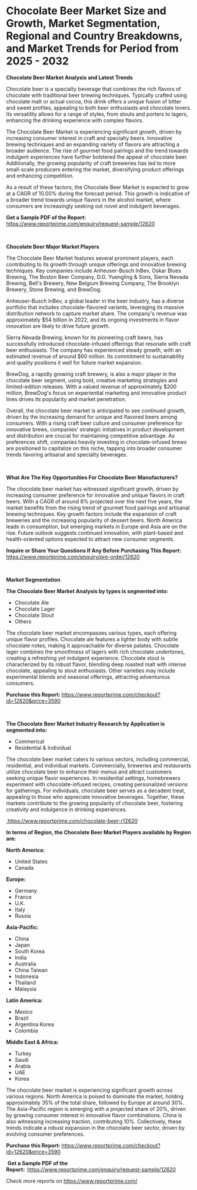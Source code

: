 <p><h1>Chocolate Beer Market Size and Growth, Market Segmentation, Regional and Country Breakdowns, and Market Trends for Period from 2025 -  2032</h1></p><p><strong>Chocolate Beer Market Analysis and Latest Trends</strong></p>
<p><p>Chocolate beer is a specialty beverage that combines the rich flavors of chocolate with traditional beer brewing techniques. Typically crafted using chocolate malt or actual cocoa, this drink offers a unique fusion of bitter and sweet profiles, appealing to both beer enthusiasts and chocolate lovers. Its versatility allows for a range of styles, from stouts and porters to lagers, enhancing the drinking experience with complex flavors.</p><p>The Chocolate Beer Market is experiencing significant growth, driven by increasing consumer interest in craft and specialty beers. Innovative brewing techniques and an expanding variety of flavors are attracting a broader audience. The rise of gourmet food pairings and the trend towards indulgent experiences have further bolstered the appeal of chocolate beer. Additionally, the growing popularity of craft breweries has led to more small-scale producers entering the market, diversifying product offerings and enhancing competition.</p><p>As a result of these factors, the Chocolate Beer Market is expected to grow at a CAGR of 10.00% during the forecast period. This growth is indicative of a broader trend towards unique flavors in the alcohol market, where consumers are increasingly seeking out novel and indulgent beverages.</p></p>
<p><strong>Get a Sample PDF of the Report:&nbsp;</strong> <a href="https://www.reportprime.com/enquiry/request-sample/12620?utm_campaign=3296&utm_medium=2&utm_source=Github&utm_content=ia&utm_term=19032025&utm_id=chocolate-beer">https://www.reportprime.com/enquiry/request-sample/12620</a></p>
<p>&nbsp;</p>
<p><strong>Chocolate Beer Major Market Players</strong></p>
<p><p>The Chocolate Beer Market features several prominent players, each contributing to its growth through unique offerings and innovative brewing techniques. Key companies include Anheuser-Busch InBev, Oskar Blues Brewing, The Boston Beer Company, D.G. Yuengling & Sons, Sierra Nevada Brewing, Bell's Brewery, New Belgium Brewing Company, The Brooklyn Brewery, Stone Brewing, and BrewDog.</p><p>Anheuser-Busch InBev, a global leader in the beer industry, has a diverse portfolio that includes chocolate-flavored variants, leveraging its massive distribution network to capture market share. The company's revenue was approximately $54 billion in 2022, and its ongoing investments in flavor innovation are likely to drive future growth.</p><p>Sierra Nevada Brewing, known for its pioneering craft beers, has successfully introduced chocolate-infused offerings that resonate with craft beer enthusiasts. The company has experienced steady growth, with an estimated revenue of around $60 million. Its commitment to sustainability and quality positions it well for future market expansion.</p><p>BrewDog, a rapidly growing craft brewery, is also a major player in the chocolate beer segment, using bold, creative marketing strategies and limited-edition releases. With a valued revenue of approximately $200 million, BrewDog's focus on experiential marketing and innovative product lines drives its popularity and market penetration.</p><p>Overall, the chocolate beer market is anticipated to see continued growth, driven by the increasing demand for unique and flavored beers among consumers. With a rising craft beer culture and consumer preference for innovative brews, companies' strategic initiatives in product development and distribution are crucial for maintaining competitive advantage. As preferences shift, companies heavily investing in chocolate-infused brews are positioned to capitalize on this niche, tapping into broader consumer trends favoring artisanal and specialty beverages.</p></p>
<p>&nbsp;</p>
<p><strong>What Are The Key Opportunities For Chocolate Beer Manufacturers?</strong></p>
<p><p>The chocolate beer market has witnessed significant growth, driven by increasing consumer preference for innovative and unique flavors in craft beers. With a CAGR of around 8% projected over the next five years, the market benefits from the rising trend of gourmet food pairings and artisanal brewing techniques. Key growth factors include the expansion of craft breweries and the increasing popularity of dessert beers. North America leads in consumption, but emerging markets in Europe and Asia are on the rise. Future outlook suggests continued innovation, with plant-based and health-oriented options expected to attract new consumer segments.</p></p>
<p><strong>Inquire or Share Your Questions If Any Before Purchasing This Report:</strong> <a href="https://www.reportprime.com/enquiry/pre-order/12620?utm_campaign=3296&utm_medium=2&utm_source=Github&utm_content=ia&utm_term=19032025&utm_id=chocolate-beer">https://www.reportprime.com/enquiry/pre-order/12620</a></p>
<p>&nbsp;</p>
<p><strong>Market Segmentation</strong></p>
<p><strong>The Chocolate Beer Market Analysis by types is segmented into:</strong></p>
<p><ul><li>Chocolate Ale</li><li>Chocolate Lager</li><li>Chocolate Stout</li><li>Others</li></ul></p>
<p><p>The chocolate beer market encompasses various types, each offering unique flavor profiles. Chocolate ale features a lighter body with subtle chocolate notes, making it approachable for diverse palates. Chocolate lager combines the smoothness of lagers with rich chocolate undertones, creating a refreshing yet indulgent experience. Chocolate stout is characterized by its robust flavor, blending deep roasted malt with intense chocolate, appealing to stout enthusiasts. Other varieties may include experimental blends and seasonal offerings, attracting adventurous consumers.</p></p>
<p><strong>Purchase this Report:&nbsp;</strong><a href="https://www.reportprime.com/checkout?id=12620&price=3590&utm_campaign=3296&utm_medium=2&utm_source=Github&utm_content=ia&utm_term=19032025&utm_id=chocolate-beer">https://www.reportprime.com/checkout?id=12620&price=3590</a></p>
<p>&nbsp;</p>
<p><strong>The Chocolate Beer Market Industry Research by Application is segmented into:</strong></p>
<p><ul><li>Commerical</li><li>Residential & Individual</li></ul></p>
<p><p>The chocolate beer market caters to various sectors, including commercial, residential, and individual markets. Commercially, breweries and restaurants utilize chocolate beer to enhance their menus and attract customers seeking unique flavor experiences. In residential settings, homebrewers experiment with chocolate-infused recipes, creating personalized versions for gatherings. For individuals, chocolate beer serves as a decadent treat, appealing to those who appreciate innovative beverages. Together, these markets contribute to the growing popularity of chocolate beer, fostering creativity and indulgence in drinking experiences.</p></p>
<p><a href="https://www.reportprime.com/chocolate-beer-r12620?utm_campaign=3296&utm_medium=2&utm_source=Github&utm_content=ia&utm_term=19032025&utm_id=chocolate-beer">&nbsp;https://www.reportprime.com/chocolate-beer-r12620</a></p>
<p><strong>In terms of Region, the Chocolate Beer Market Players available by Region are:</strong></p>
<p>
    <p> <strong> North America: </strong>
        <ul>
            <li>United States</li>
            <li>Canada</li>
        </ul>
        </p> 
    <p> <strong> Europe: </strong>
        <ul>
            <li>Germany</li>
            <li>France</li>
            <li>U.K.</li>
            <li>Italy</li>
            <li>Russia</li>
        </ul>
        </p> 
    <p> <strong> Asia-Pacific: </strong>
        <ul>
            <li>China</li>
            <li>Japan</li>
            <li>South Korea</li>
            <li>India</li>
            <li>Australia</li>
            <li>China Taiwan</li>
            <li>Indonesia</li>
            <li>Thailand</li>
            <li>Malaysia</li>
        </ul>
        </p> 
    <p> <strong> Latin America: </strong>
        <ul>
            <li>Mexico</li>
            <li>Brazil</li>
            <li>Argentina Korea</li>
            <li>Colombia</li>
        </ul>
        </p> 
    <p> <strong> Middle East & Africa: </strong>
        <ul>
            <li>Turkey</li>
            <li>Saudi</li>
            <li>Arabia</li>
            <li>UAE</li>
            <li>Korea</li>
        </ul>
    </p>
    </p>
<p><p>The chocolate beer market is experiencing significant growth across various regions. North America is poised to dominate the market, holding approximately 35% of the total share, followed by Europe at around 30%. The Asia-Pacific region is emerging with a projected share of 20%, driven by growing consumer interest in innovative flavor combinations. China is also witnessing increasing traction, contributing 10%. Collectively, these trends indicate a robust expansion in the chocolate beer sector, driven by evolving consumer preferences.</p></p>
<p><strong>Purchase this Report: </strong><a href="https://www.reportprime.com/checkout?id=12620&price=3590&utm_campaign=3296&utm_medium=2&utm_source=Github&utm_content=ia&utm_term=19032025&utm_id=chocolate-beer">https://www.reportprime.com/checkout?id=12620&price=3590</a></p>
<p>&nbsp;<strong>Get a Sample PDF of the Report:&nbsp;&nbsp;</strong><a href="https://www.reportprime.com/enquiry/request-sample/12620?utm_campaign=3296&utm_medium=2&utm_source=Github&utm_content=ia&utm_term=19032025&utm_id=chocolate-beer">https://www.reportprime.com/enquiry/request-sample/12620</a></p>
<p><strong></strong></p>
<p>Check more reports on <a href="https://www.reportprime.com/?utm_campaign=3296&utm_medium=2&utm_source=Github&utm_content=ia&utm_term=19032025&utm_id=chocolate-beer">https://www.reportprime.com/</a></p>